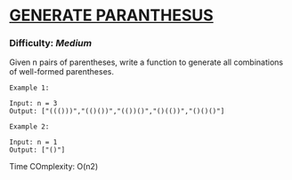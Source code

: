 # [GENERATE PARANTHESUS](https://leetcode.com/problems/generate-parentheses/)

### Difficulty: ***Medium***

Given n pairs of parentheses, write a function to generate all combinations of well-formed parentheses.

```
Example 1:

Input: n = 3
Output: ["((()))","(()())","(())()","()(())","()()()"]
```
```
Example 2:

Input: n = 1
Output: ["()"]
```

Time COmplexity: O(n2)
